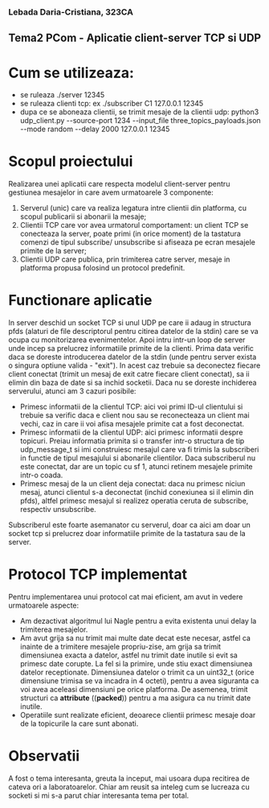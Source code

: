### Lebada Daria-Cristiana, 323CA
## Tema2 PCom - Aplicatie client-server TCP si UDP

# Cum se utilizeaza:
  - se ruleaza ./server 12345
  - se ruleaza clienti tcp: ex ./subscriber C1 127.0.0.1 12345
  - dupa ce se aboneaza clientii, se trimit mesaje de la clientii udp:
  python3 udp_client.py --source-port 1234 --input_file three_topics_payloads.json --mode random --delay 2000 127.0.0.1 12345

# Scopul proiectului
Realizarea unei aplicatii care respecta modelul client-server pentru gestiunea mesajelor in care avem urmatoarele
3 componente:
1. Serverul (unic) care va realiza legatura intre clientii din platforma, cu scopul publicarii si abonarii la mesaje;
2. Clientii TCP care vor avea urmatorul comportament: un client TCP se conecteaza la server, poate primi (in orice moment) de la tastatura
comenzi de tipul subscribe/ unsubscribe si afiseaza pe ecran mesajele primite de la server;
3. Clientii UDP care publica, prin trimiterea catre server, mesaje in platforma propusa folosind un protocol predefinit.



# Functionare aplicatie
In server deschid un socket TCP si unul UDP pe care ii adaug in structura pfds (alaturi de
file descriptorul pentru citirea datelor de la stdin) care se va ocupa cu monitorizarea evenimentelor.
Apoi intru intr-un loop de server unde incep sa prelucrez informatiile primite de la clienti. 
Prima data verific daca se doreste introducerea datelor de la stdin (unde pentru server exista o singura
optiune valida - "exit"). In acest caz trebuie sa deconectez fiecare client conectat (trimit un mesaj de exit
catre fiecare client conectat), sa ii elimin din baza de date si sa inchid socketii.
Daca nu se doreste inchiderea serverului, atunci am 3 cazuri posibile:
- Primesc informatii de la clientul TCP: aici voi primi ID-ul clientului si trebuie sa verific daca
e client nou sau se reconecteaza un client mai vechi, caz in care ii voi afisa mesajele primite cat a
fost deconectat.
- Primesc informatii de la clientul UDP: aici primesc informatii despre topicuri. Preiau informatia 
primita si o transfer intr-o structura de tip udp_message_t si imi construiesc mesajul care va fi
trimis la subscriberi in functie de tipul mesajului si abonarile clientilor. Daca subscriberul nu este
conectat, dar are un topic cu sf 1, atunci retinem mesajele primite intr-o coada.
- Primesc mesaj de la un client deja conectat: daca nu primesc niciun mesaj, atunci clientul s-a
deconectat (inchid conexiunea si il elimin din pfds), altfel primesc mesajul si realizez operatia ceruta de
subscribe, respectiv unsubscribe.

Subscriberul este foarte asemanator cu serverul, doar ca aici am doar un socket tcp si prelucrez
doar informatiile primite de la tastatura sau de la server.

# Protocol TCP implementat
Pentru implementarea unui protocol cat mai eficient, am avut in vedere urmatoarele aspecte:
- Am dezactivat algoritmul lui Nagle pentru a evita existenta unui delay la trimiterea mesajelor.
- Am avut grija sa nu trimit mai multe date decat este necesar, astfel ca inainte de a trimitere
mesajele propriu-zise, am grija sa trimit dimensiunea exacta a datelor, astfel nu trimit date inutile
si evit sa primesc date corupte. La fel si la primire, unde stiu exact dimensiunea datelor receptionate.
Dimensiunea datelor o trimit ca un uint32_t (orice dimensiune trimisa se va incadra in 4 octeti),
pentru a avea siguranta ca voi avea aceleasi dimensiuni pe orice platforma. De asemenea, trimit
structuri ca __attribute__ ((__packed__)) pentru a ma asigura ca nu trimit date inutile.
- Operatiile sunt realizate eficient, deoarece clientii primesc mesaje doar de la topicurile la
care sunt abonati.

# Observatii
A fost o tema interesanta, greuta la inceput, mai usoara dupa recitirea de cateva ori a laboratoarelor.
Chiar am reusit sa inteleg cum se lucreaza cu socketi si mi s-a parut chiar interesanta tema per total.
